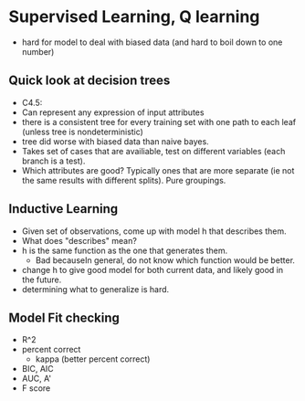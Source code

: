 # Supervised Learning, Q learning
* hard for model to deal with biased data (and hard to boil down to one number)
## Quick look at decision trees
* C4.5:
* Can represent any expression of input attributes
* there is a consistent tree for every training set with one path to each leaf (unless tree is nondeterministic)
* tree did worse with biased data than naive bayes.
* Takes set of cases that are availiable, test on different variables (each branch is a test). 
* Which attributes are good? Typically ones that are more separate (ie not the same results with different splits). Pure groupings.
## Inductive Learning
* Given set of observations, come up with model h that describes them.
* What does "describes" mean? 
* h is the same function as the one that generates them.
  * Bad becauseIn general, do not know which function would be better.
* change h to give good model for both current data, and likely good in the future.
* determining what to generalize is hard.
## Model Fit checking
* R^2
* percent correct
  * kappa (better percent correct)
* BIC, AIC
* AUC, A'
* F score

